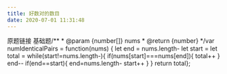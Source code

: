 ```yaml
---
title: 好数对的数目
date: 2020-07-01 11:31:48
---
```


原题链接 基础题/** * @param {number[]} nums * @return {number} */var numIdenticalPairs = function(nums) { let end = nums.length- let start =  let total =  while(start!=nums.length-){ if(nums[start]===nums[end]){ total++ } end-- if(end==start){ end=nums.length- start++ } } return total};
